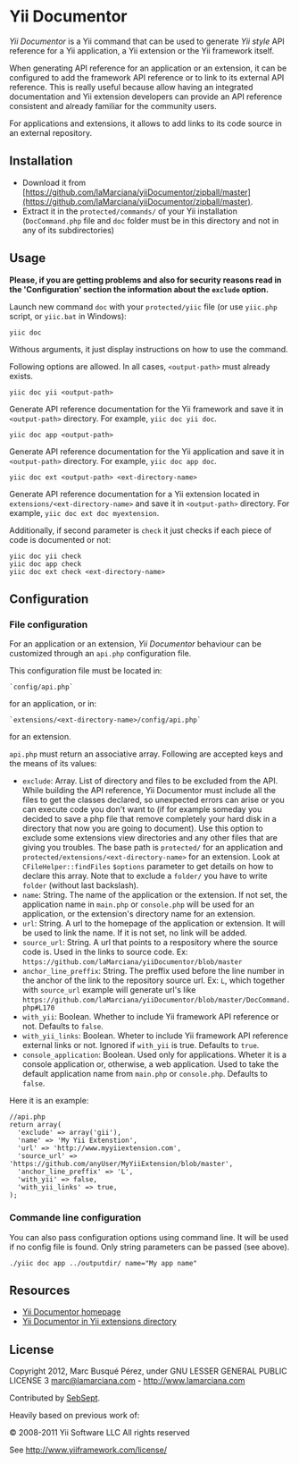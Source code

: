 # Yii Documentor

*Yii Documentor* is a Yii command that can be used to generate *Yii style* API reference for a Yii application, a Yii extension or the Yii framework itself.

When generating API reference for an application or an extension, it can be configured to add the framework API reference or to link to its external API reference. This is really useful because allow having an integrated documentation and Yii extension developers can provide an API reference consistent and already familiar for the community users.

For applications and extensions, it allows to add links to its code source in an external repository.

## Installation

* Download it from [https://github.com/laMarciana/yiiDocumentor/zipball/master](https://github.com/laMarciana/yiiDocumentor/zipball/master).
* Extract it in the `protected/commands/` of your Yii installation (`DocCommand.php` file and `doc` folder must be in this directory and not in any of its subdirectories)

## Usage

**Please, if you are getting problems and also for security reasons read in the 'Configuration' section the information about the `exclude` option.**

Launch new command `doc` with your `protected/yiic` file (or use `yiic.php` script, or `yiic.bat` in Windows):

    yiic doc

Withous arguments, it just display instructions on how to use the command.

Following options are allowed. In all cases, `<output-path>` must already exists.

    yiic doc yii <output-path>

Generate API reference documentation for the Yii framework and save it in `<output-path>` directory. For example, `yiic doc yii doc`.

    yiic doc app <output-path>

Generate API reference documentation for the Yii application and save it in `<output-path>` directory. For example, `yiic doc app doc`.

    yiic doc ext <output-path> <ext-directory-name>

Generate API reference documentation for a Yii extension located in `extensions/<ext-directory-name>` and save it in `<output-path>` directory. For example, `yiic doc ext doc myextension`.

Additionally, if second parameter is `check` it just checks if each piece of code is documented or not:

    yiic doc yii check
    yiic doc app check
    yiic doc ext check <ext-directory-name>

## Configuration

### File configuration

For an application or an extension, *Yii Documentor* behaviour can be customized through an `api.php` configuration file.

This configuration file must be located in:

    `config/api.php`

for an application, or in:

    `extensions/<ext-directory-name>/config/api.php`

for an extension.

`api.php` must return an associative array. Following are accepted keys and the means of its values:

* `exclude`: Array. List of directory and files to be excluded from the API. While building the API reference, Yii Documentor must include all the files to get the classes declared, so unexpected errors can arise or you can execute code you don't want to (if for example someday you decided to save a php file that remove completely your hard disk in a directory that now you are going to document). Use this option to exclude some extensions view directories and any other files that are giving you troubles. The base path is `protected/` for an application and `protected/extensions/<ext-directory-name>` for an extension. Look at `CFileHelper::findFiles` `$options` parameter to get details on how to declare this array. Note that to exclude a `folder/` you have to write `folder` (without last backslash).
* `name`: String. The name of the application or the extension. If not set, the application name in `main.php` or `console.php` will be used for an application, or the extension's directory name for an extension.
* `url`: String. A url to the homepage of the application or extension. It will be used to link the name. If it is not set, no link will be added.
* `source_url`: String. A url that points to a respository where the source code is. Used in the links to source code. Ex: `https://github.com/laMarciana/yiiDocumentor/blob/master`
* `anchor_line_preffix`: String. The preffix used before the line number in the anchor of the link to the repository source url. Ex: `L`, which together with `source_url` example will generate url's like  `https://github.com/laMarciana/yiiDocumentor/blob/master/DocCommand.php#L170`
* `with_yii`: Boolean. Whether to include Yii framework API reference or not. Defaults to `false`.
* `with_yii_links`: Boolean. Wheter to include Yii framework API reference external links or not. Ignored if `with_yii` is true. Defaults to `true`.
* `console_application`: Boolean. Used only for applications. Wheter it is a console application or, otherwise, a web application. Used to take the default application name from `main.php` or `console.php`. Defaults to `false`.

Here it is an example:

    //api.php
    return array(
      'exclude' => array('gii'),
      'name' => 'My Yii Extenstion',
      'url' => 'http://www.myyiiextension.com',
      'source_url' => 'https://github.com/anyUser/MyYiiExtension/blob/master',
      'anchor_line_preffix' => 'L',
      'with_yii' => false,
      'with_yii_links' => true,
    );

### Commande line configuration

You can also pass configuration options using command line. It will be used if no config file is found.
Only string parameters can be passed (see above).

	./yiic doc app ../outputdir/ name="My app name"

## Resources

* [Yii Documentor homepage](https://github.com/laMarciana/yiiDocumentor)
* [Yii Documentor in Yii extensions directory](http://www.yiiframework.com/extension/yiidocumentor/)

## License

Copyright 2012, Marc Busqué Pérez, under GNU LESSER GENERAL PUBLIC LICENSE 3
marc@lamarciana.com - http://www.lamarciana.com

Contributed by [SebSept](https://github.com/SebSept/).

Heavily based on previous work of:

&copy; 2008-2011 Yii Software LLC
All rights reserved

See http://www.yiiframework.com/license/
